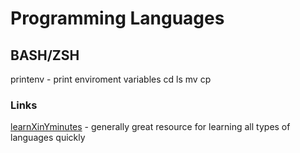 # Programming Languages

## BASH/ZSH
printenv - print enviroment variables
cd
ls 
mv
cp


### Links

[learnXinYminutes](https://learnxinyminutes.com/) - generally great resource for learning all types of languages quickly



